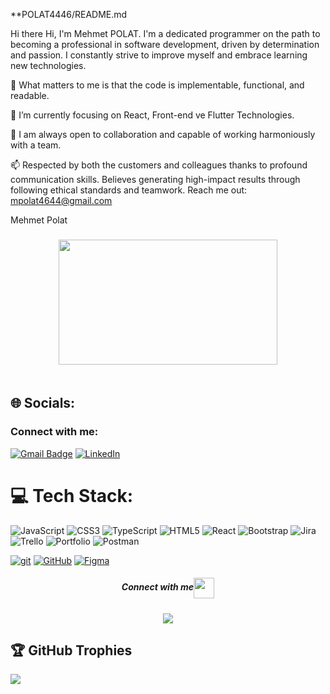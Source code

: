 **POLAT4446/README.md

Hi there
Hi, I'm Mehmet POLAT. I'm a dedicated programmer on the path to becoming a professional in software development, driven by determination and passion. I constantly strive to improve myself and embrace learning new technologies.

👀 What matters to me is that the code is implementable, functional, and readable.

🌱 I’m currently focusing on React, Front-end ve Flutter Technologies.

👯 I am always open to collaboration and capable of working harmoniously with a team.

📫 Respected by both the customers and colleagues thanks to profound communication skills. Believes generating high-impact results through following ethical standards and teamwork.
Reach me out: mpolat4644@gmail.com

Mehmet Polat


<!--  Welcome To My Github Profile <a href="https://github.com/Doganmbd?tab=repositories"><img src="https://media.giphy.com/media/hvRJCLFzcasrR4ia7z/giphy.gif" width="25px"></a>  -->

<h3 align="center">    <img src="https://www.mygo.ge/uploads/blog/1584023795.jpg" width="350px" height="200px" />
   
   <br />  
   
   <br/> 

## 🌐 Socials:
<h3 align="left">Connect with me:</h3>
<p align="left">
 
[![Gmail Badge](https://img.shields.io/badge/Gmail-d14836?style=flat-square&logo=Gmail&logoColor=white&link=:mpolat4644@gmail.com)](mailto:mpolat4644@gmail.com)
[![LinkedIn](https://img.shields.io/badge/--0077B5?logo=linkedin&logoColor=white)](https://www.linkedin.com/in/mehmetpolat46/)

# 💻 Tech Stack:
![JavaScript](https://img.shields.io/badge/javascript-%23323330.svg?style=for-the-badge&logo=javascript&logoColor=%23F7DF1E) ![CSS3](https://img.shields.io/badge/css3-%231572B6.svg?style=for-the-badge&logo=css3&logoColor=white) ![TypeScript](https://img.shields.io/badge/typescript-%23007ACC.svg?style=for-the-badge&logo=typescript&logoColor=white) ![HTML5](https://img.shields.io/badge/html5-%23E34F26.svg?style=for-the-badge&logo=html5&logoColor=white)  ![React](https://img.shields.io/badge/react-%2320232a.svg?style=for-the-badge&logo=react&logoColor=%2361DAFB) ![Bootstrap](https://img.shields.io/badge/bootstrap-%23563D7C.svg?style=for-the-badge&logo=bootstrap&logoColor=white) ![Jira](https://img.shields.io/badge/jira-%230A0FFF.svg?style=for-the-badge&logo=jira&logoColor=white) ![Trello](https://img.shields.io/badge/Trello-%23026AA7.svg?style=for-the-badge&logo=Trello&logoColor=white) ![Portfolio](https://img.shields.io/badge/Portfolio-%23000000.svg?style=for-the-badge&logo=firefox&logoColor=#FF7139) ![Postman](https://img.shields.io/badge/Postman-FF6C37?style=for-the-badge&logo=postman&logoColor=white) 

[![git](https://img.shields.io/badge/--F05032?logo=git&logoColor=ffffff)](http://git-scm.com/) 
[![GitHub](https://badgen.net/badge/icon/github?icon=github&label)](https://github.com/mehmetpolat46/) 
[![Figma](https://img.shields.io/badge/--F24E1E?logo=figma&logoColor=ffffff)](https://www.figma.com/files/recents-and-sharing/recently-viewed?fuid=1108308490743154874)





<div align="center">

  <h5 align="center">Connect with me<img align="center" src="https://github.com/rajput2107/rajput2107/blob/master/Assets/Handshake.gif" height="33px" /></h5> 
</div>

<div align="center">
  <img src="https://profile-counter.glitch.me/mehmetpolat46/count.svg?"  />
</div>

## 🏆 GitHub Trophies
![](https://github-profile-trophy.vercel.app/?username=mehmetpolat46&theme=radical&no-frame=false&no-bg=true&margin-w=4)









